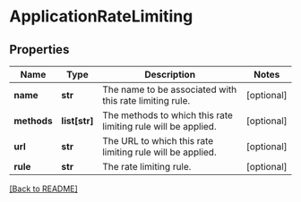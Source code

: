 # ApplicationRateLimiting


## Properties

Name | Type | Description | Notes
------------ | ------------- | ------------- | -------------
**name** | **str** | The name to be associated with this rate limiting rule.  | [optional] 
**methods** | **list[str]** | The methods to which this rate limiting rule will be  applied.  | [optional] 
**url** | **str** | The URL to which this rate limiting rule will be applied.  | [optional] 
**rule** | **str** | The rate limiting rule.  | [optional] 

[[Back to README]](../README.md)



